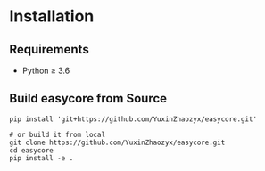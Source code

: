 # Installation

## Requirements

+ Python ≥ 3.6

## Build easycore from Source

```shell
pip install 'git+https://github.com/YuxinZhaozyx/easycore.git'

# or build it from local
git clone https://github.com/YuxinZhaozyx/easycore.git
cd easycore
pip install -e .
```
